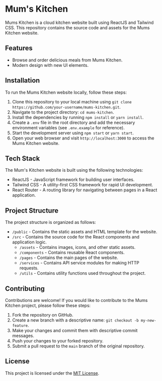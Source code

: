 # Mum's Kitchen

Mums Kitchen is a cloud kitchen website built using ReactJS and Tailwind CSS. This repository contains the source code and assets for the Mums Kitchen website.

## Features

- Browse and order delicious meals from Mums Kitchen.
- Modern design with new UI elements.

## Installation

To run the Mums Kitchen website locally, follow these steps:

1. Clone this repository to your local machine using `git clone https://github.com/your-username/mums-kitchen.git`.
2. Navigate to the project directory: `cd mums-kitchen`.
3. Install the dependencies by running `npm install` or `yarn install`.
4. Create a `.env` file in the root directory and add the necessary environment variables (see `.env.example` for reference).
5. Start the development server using `npm start` or `yarn start`.
6. Open your web browser and visit `http://localhost:3000` to access the Mums Kitchen website.

## Tech Stack

The Mum's Kitchen website is built using the following technologies:

- ReactJS - JavaScript framework for building user interfaces.
- Tailwind CSS - A utility-first CSS framework for rapid UI development.
- React Router - A routing library for navigating between pages in a React application.

## Project Structure

The project structure is organized as follows:

- `/public` - Contains the static assets and HTML template for the website.
- `/src` - Contains the source code for the React components and application logic.
  - `/assets` - Contains images, icons, and other static assets.
  - `/components` - Contains reusable React components.
  - `/pages` - Contains the main pages of the website.
  - `/services` - Contains API service modules for making HTTP requests.
  - `/utils` - Contains utility functions used throughout the project.

## Contributing

Contributions are welcome! If you would like to contribute to the Mums Kitchen project, please follow these steps:

1. Fork the repository on GitHub.
2. Create a new branch with a descriptive name: `git checkout -b my-new-feature`.
3. Make your changes and commit them with descriptive commit messages.
4. Push your changes to your forked repository.
5. Submit a pull request to the `main` branch of the original repository.

## License

This project is licensed under the [MIT License](LICENSE).
